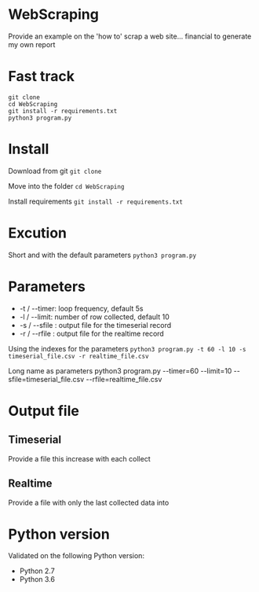 # WebScraping
Provide an example on the 'how to' scrap a web site... financial to generate my own report 

# Fast track
```
git clone
cd WebScraping
git install -r requirements.txt
python3 program.py
```

# Install
Download from git
`git clone`

Move into the folder
`cd WebScraping`

Install requirements
`git install -r requirements.txt`

# Excution
Short and with the default parameters
`python3 program.py`

# Parameters
* -t / --timer: loop frequency, default 5s
* -l / --limit: number of row collected, default 10
* -s / --sfile : output file for the timeserial record
* -r / --rfile : output file for the realtime record

Using the indexes for the parameters
`python3 program.py -t 60 -l 10 -s timeserial_file.csv -r realtime_file.csv`

Long name as parameters
python3 program.py --timer=60 --limit=10 --sfile=timeserial_file.csv --rfile=realtime_file.csv

# Output file
## Timeserial
Provide a file this increase with each collect

## Realtime
Provide a file with only the last collected data into

# Python version
Validated on the following Python version:
* Python 2.7
* Python 3.6

